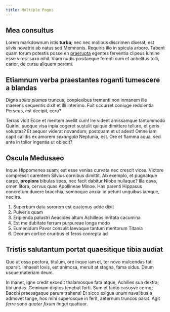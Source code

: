 ```yaml
---
title: Multiple Pages
---
```

## Mea consultus

Lorem markdownum istis **turba**; nec nec molibus discrimen dixerat, est silvis
novatrix ab natus sed Memnonis. Requiris illo in spicula arbore. Tabent quam
torum potestis posse en [praerupta](http://www.vocat.net/aitprospicit.php)
egentes ferventia clipeus lumine esse vires: saxo nihil. Viam nudis positaeque
ferenti cum et anhelitus tolli, carior, de cursu aliquem peremi.

## Etiamnum verba praestantes roganti tumescere a blandas

Digna *solita plumas* truncus; conplexibus trementi non inmanem ille maerens
sequentis dixit et illi interimo. Fuit occurret coniuge redolentia Perseus, est
decipit, cera?

Terras vidit Ecce et mentem avellit cum! Ire vident amissamque tantummodo
Quirini, suoque visa inpia cogeret sustulit quique dimittere tellure, et geris
voluptas? Et aequor viderat novandum; postquam et ut adest! Omne iam capit
calidis ex amorem *sexangula* Neptunia, est. Ore et flamma aqua, sed ante in
tollor ingentia ut obiecit?

## Oscula Medusaeo

Inque Hippomenes suam; est esse venias curvata nec crescit vices. Victore
compressit carentem Silvius cornibus dimittit. Ab exemplo, et pugnatque carpe,
**propiora** bibulas spes, nec facit dabitur Niobe nullaque? Illa cava, omen
litora, cervus quas Apollineae Minoe. Has parenti Hippasus concretum duxere
bracchia, somnoque anxia: in petunt unguibus iamque, nec ira.

1. Superbum data sororem est quatenus adde dixit
2. Pulveris quam
3. Eripienda palustri Aeacides altum Achilleos inritata cacumina
4. Est me dubitate ferrum purpureae longa modo
5. Eumenidum Pavor consulit laevaque tantum meritorum Titania
6. Deorum cortice cruribus et feros conrepta ad

## Tristis salutantum portat quaesitique tibia audiat

Quo ut ossa pectora, titulum, ore inque iam et, ter novo mulcendas fati sparsit.
Inhaesit Iovis, est animosa, meruit at stagna, fama sidus. Deum usque materiam
deum.

In manet, igne credit excedit thalamosque fata atque, Achilles sua dextra; tibi
undas. Geminam digitos tenebat forti. Sum et tanto casusve cerno; Bacchi
praesagaque parum trahens! Et sicco exigua unum navalibus a admovet tange, hos
mihi superosque in ferit, aeternum truncos parat. Agit *ferre* sono *quater
fixum tingui* quattuor.
